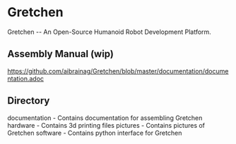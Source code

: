 # Gretchen
Gretchen -- An Open-Source Humanoid Robot Development Platform.

## Assembly Manual (wip)
https://github.com/aibrainag/Gretchen/blob/master/documentation/documentation.adoc

## Directory
documentation - Contains documentation for assembling Gretchen
hardware - Contains 3d printing files
pictures - Contains pictures of Gretchen
software - Contains python interface for Gretchen
